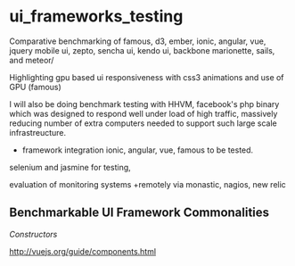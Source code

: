 ui_frameworks_testing
=====================

Comparative benchmarking of famous, d3, ember, ionic, angular, vue, jquery mobile ui, zepto, sencha ui, kendo ui, backbone marionette, sails, and meteor/


Highlighting gpu based ui responsiveness with css3 animations and use of GPU (famous)


I will also be doing benchmark testing with HHVM, facebook's php binary which was designed to respond well under load of high traffic, massively reducing number of extra computers needed to support such large scale infrastreucture.

+ framework integration
ionic, angular, vue, famous to be tested.

selenium and jasmine for testing, 

evaluation of monitoring systems
+remotely via monastic, nagios, new relic  


Benchmarkable UI Framework Commonalities 
-------------------------------------

*Constructors* 

http://vuejs.org/guide/components.html
